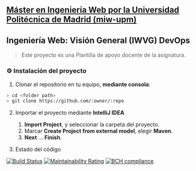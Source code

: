 ## [Máster en Ingeniería Web por la Universidad Politécnica de Madrid (miw-upm)](http://miw.etsisi.upm.es)
## Ingeniería Web: Visión General (IWVG) DevOps
> Este proyecto es una Plantilla de apoyo docente de la asignatura.

### :gear: Instalación del proyecto
1. Clonar el repositorio en tu equipo, **mediante consola**:
```sh
> cd <folder path>
> git clone https://github.com/:owner/:repo
```
2. Importar el proyecto mediante **IntelliJ IDEA**
   1. **Import Project**, y seleccionar la carpeta del proyecto.
   1. Marcar **Create Project from external model**, elegir **Maven**.
   1. **Next** … **Finish**.
   
3. Estado del código

[![Build Status](https://travis-ci.org/danielrosado/iwvg-devops-daniel-rosado.svg?branch=develop)](https://travis-ci.org/danielrosado/iwvg-devops-daniel-rosado)
[![Maintainability Rating](https://sonarcloud.io/api/project_badges/measure?project=es.upm.miw%3Aiwvg-devops-daniel-rosado&metric=sqale_rating)](https://sonarcloud.io/dashboard?id=es.upm.miw%3Aiwvg-devops-daniel-rosado)
[![BCH compliance](https://bettercodehub.com/edge/badge/danielrosado/iwvg-devops-daniel-rosado?branch=develop)](https://bettercodehub.com/)